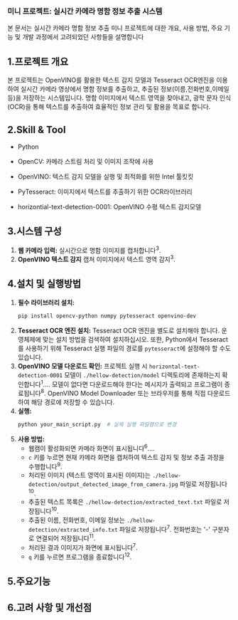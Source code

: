 ### 미니 프로젝트: 실시간 카메라 명함 정보 추출 시스템

본 문서는 실시간 카메라 명함 정보 추출 미니 프로젝트에 대한 개요, 사용 방법, 주요 기능 및 개발 과정에서 고려되었던 사항들을 설명합니다 

## 1.프로젝트 개요

본 프로젝트는 OpenVINO를 활용한 텍스트 감지 모델과 Tesseract OCR엔진을 이용하여  실시간 카메라 영상에서 명함 정보를 추출하고, 추출된 정보(이름,전화번호,이메일 등)을 저장하는 시스템입니다.
명함 이미지에서 텍스트 영역을 찾아내고, 광학 문자 인식(OCR)을 통해 텍스트를 추출하여 효율적인 정보 관리 및 활용을 목표로 합니다.

## 2.Skill & Tool

* Python

* OpenCV: 카메라 스트림 처리 및 이미지 조작에 사용

* OpenVINO: 텍스트 감지 모델을 실행 및 최적화를 위한 Intel 툴킷킷

* PyTesseract: 이미지에서 텍스트를 추출하기 위한 OCR라이브러리

* horizontial-text-detection-0001: OpenVINO 수평 텍스트 감지모델

## 3.시스템 구성

1.  **웹 카메라 입력:** 실시간으로 명함 이미지를 캡처합니다<sup>3</sup>.
2.  **OpenVINO 텍스트 감지** 캡쳐 이미지에서 텍스트 영역 감지<sup>3</sup>.

## 4.설치 및 실행방법

1.  **필수 라이브러리 설치:**
    ```bash
    pip install opencv-python numpy pytesseract openvino-dev
    ```
2.  **Tesseract OCR 엔진 설치:** Tesseract OCR 엔진을 별도로 설치해야 합니다. 운영체제에 맞는 설치 방법을 검색하여 설치하십시오. 또한, Python에서 Tesseract를 사용하기 위해 Tesseract 실행 파일의 경로를 `pytesseract`에 설정해야 할 수도 있습니다.
3.  **OpenVINO 모델 다운로드 확인:** 프로젝트 실행 시 `horizontal-text-detection-0001` 모델이 `./hellow-detection/model` 디렉토리에 존재하는지 확인합니다<sup>1</sup>.... 모델이 없다면 다운로드해야 한다는 메시지가 출력되고 프로그램이 종료됩니다<sup>8</sup>. OpenVINO Model Downloader 또는 브라우저를 통해 직접 다운로드하여 해당 경로에 저장할 수 있습니다.
4.  **실행:**
    ```bash
    python your_main_script.py  # 실제 실행 파일명으로 변경
    ```
5.  **사용 방법:**
    * 웹캠이 활성화되면 카메라 화면이 표시됩니다<sup>6</sup>....
    * `c` 키를 누르면 현재 카메라 화면을 캡처하여 텍스트 감지 및 정보 추출 과정을 수행합니다<sup>9</sup>.
    * 처리된 이미지 (텍스트 영역이 표시된 이미지)는 `./hellow-detection/output_detected_image_from_camera.jpg` 파일로 저장됩니다<sup>10</sup>.
    * 추출된 텍스트 목록은 `./hellow-detection/extracted_text.txt` 파일로 저장됩니다<sup>10</sup>.
    * 추출된 이름, 전화번호, 이메일 정보는 `./hellow-detection/extracted_info.txt` 파일로 저장됩니다<sup>7</sup>. 전화번호는 '-' 구분자로 연결되어 저장됩니다<sup>11</sup>.
    * 처리된 결과 이미지가 화면에 표시됩니다<sup>7</sup>.
    * `q` 키를 누르면 프로그램을 종료합니다<sup>12</sup>.

## 5.주요기능

## 6.고려 사항 및 개선점 


